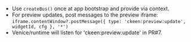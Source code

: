 - Use `createBus()` once at app bootstrap and provide via context.
- For preview updates, post messages to the preview iframe:
  `iframe.contentWindow?.postMessage({ type: 'ckeen:preview:update', widgetId, cfg }, '*')`
- Venice/runtime will listen for 'ckeen:preview:update' in PR#7.


